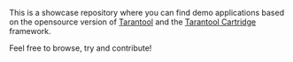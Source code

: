 This is a showcase repository where you can find demo applications based on
the opensource version of [Tarantool](https://www.tarantool.io/en/developers/)
and the [Tarantool Cartridge](https://www.tarantool.io/en/cartridge/) framework.

Feel free to browse, try and contribute!
